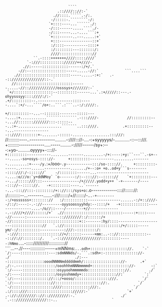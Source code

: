                                  ````                                                               
                            .::////:://:-`                                                          
                          .//::::.`````.-/:.                                                        
                         -/:::::-.````````-/:                                                       
                        `+::::----...``````./:                                                      
                        -/:::------.....````./-                                                     
                        -/:::-----...-....```:+                                                     
                        `+:::------..---.....:+`                                                    
                         +:::---------------::+`                                                    
                         :/::::-----------::::+                                                     
                         :/::::::::---:::::::/:                                                     
                         ////::::::::::::::://                                                      
                 ``.-::::+++++++////:::::////`                                                      
              `-:///::::::::::://////++////-                                                        
            .//:-----::::::::::::------:/+/.`                                                       
          -//:--::::::::::::::::-----.....-//:`            ```....```                               
        .//:::::::::::::::::::::::-----.....-:+:`   .--::///////////////::-.`                       
       //::::::::::::::::::::::::::------.....-//:://///////////osssys+///////:-`                   
     `+/::::::::::::::::::--:::::::::------...`.:+/////::---.-ohyysssyy::::////:/:-`                
    .+/:::::::::--.----------------::::-----....`:+/-...````/o+:..```.:```..-:/:////:.              
   `+/:::::::::--...--:::::::--------:::::----....:+............``````````````.-:::////-            
   //:::::::::---...//:::::::///////:::-:::::---..:+-....................```````..:::////.          
  .+::::::::::---...-----------------::////::::::::+-.......-:::::-.................:::///:`        
  //:::::::::----..-------------.........-:////::://-....-:+syyyyys/-............-::--:::///.       
  +:::::::::-------------.....-----.........-://///------/sy+:---:+yo-..........oyyyy+-:::://-      
 `+:::::::::-----------........-------.........-/+:----:+y:``---``.-s+----.....-so+osys-:::://-     
  +:::::::::-----------.........--------.........:+----/y.`:+/ooo-``.y------------:::/so-:::://.    
  +:::::::::------..-----......------------......./+--:o+ +o..od+y```s---------::::///:/-::::://`   
  -/::::::::------...-------------------------....:o///o:`y+ddNMoy` `o-------:/:--::://:--::::://   
  `+:::::::::-----.../:::::///:::-----------------/+/////.yodd+y++ `-+-------/-----::://--::::://.  
   -+:::::::::----..`-------...-::://:::-::::::::/+:://:::/sys+o:``.o-------------:::://::::::://:  
    :/::::::::::--...--------.......-:///:::::::/+//:::::::/-..``.-+---------:/+ossssss+:::::::://  
     :/:::::::::::---------------......-:/+::////--/::/:----:-.-://---------oyysoossyyhdy:--::::/+  
      -+:::::::::::::----------------....-/o//::----/--------+//--------------.-:////+////::::::/+` 
       .//:::::::::::::::::::::::::::-----:+::::-----//------:---------------::////////::/::::::/+  
         -//:::::::::::::::::::::::::::::::+::-------:hy/::::---------------------:::::::::::::://  
          `.://::::::::::::::::::::::::::/+/:::::-----ym/-:/::::::::::-----------:///:-:::::::::/:  
             `-:///::::::::::::::::::://+/::::::------+mm:..-:://:::::::::::::---:://://::::::::/.  
                 `.-:://////////////////:::::::::-----:hNmo.``...-:::::://////////::::::::::::://   
                      ````...--.//----::::::::::::-----+mNNms:````````...odh+::::::::::::::::://.   
 `-`                            `/:----:::::::::::::---:sdmNNNds/-.```.:sdh+:-::::::::::::::://-    
 ./`                             ./:----:::::::::::::::::ooodNNNNmdddddmmh/::::::::::::::::://-     
 .+`                              ./:-.---:::::::::::::::/ooohhhmNNNmmmmd+::::::::::::::::://-      
 -:`                               `:/-----::::::::::::::::osyyoohmmmmmdo::::::::::::::::://.       
 ./`                                 -/:----::::::::::::::::/osysshmmdy+:::::::::::::::://:`        
 `:`                                  `:/:---::::::::::::://:::/+ooso/::::::::::::::::///.          
 `/`                                    `:/:---:::::::::::::://::::::::::::::::::::://:.            
 `/`                                      `-/:::::::::::::::::::////:::::::::::::///:.              
 `/`                                         .:/::::///::::::::::::::::::::://///:-`                
 `+`                                            .-://:////////:://:://///////:-.`                   
 ./`                                                `.-:://////////////::-..                        
  `                                                         ````````                                
